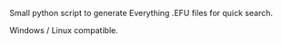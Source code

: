 Small python script to generate Everything .EFU files for quick search.

Windows / Linux compatible.